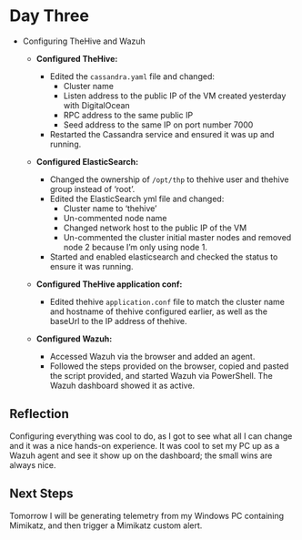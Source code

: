 # Day Three

- Configuring TheHive and Wazuh

   - **Configured TheHive:**
       * Edited the `cassandra.yaml` file and changed:
           * Cluster name
           * Listen address to the public IP of the VM created yesterday with DigitalOcean
           * RPC address to the same public IP
           * Seed address to the same IP on port number 7000
       * Restarted the Cassandra service and ensured it was up and running.

   - **Configured ElasticSearch:**
       * Changed the ownership of `/opt/thp` to thehive user and thehive group instead of ‘root’.
       * Edited the ElasticSearch yml file and changed:
           * Cluster name to ‘thehive’
           * Un-commented node name
           * Changed network host to the public IP of the VM
           * Un-commented the cluster initial master nodes and removed node 2 because I’m only using node 1.
       * Started and enabled elasticsearch and checked the status to ensure it was running.

   - **Configured TheHive application conf:**
       * Edited thehive `application.conf` file to match the cluster name and hostname of thehive configured earlier, as well as the baseUrl to the IP address of thehive.

   - **Configured Wazuh:**
       * Accessed Wazuh via the browser and added an agent.
       * Followed the steps provided on the browser, copied and pasted the script provided, and started Wazuh via PowerShell. The Wazuh dashboard showed it as active.

## Reflection

Configuring everything was cool to do, as I got to see what all I can change and it was a nice hands-on experience. It was cool to set my PC up as a Wazuh agent and see it show up on the dashboard; the small wins are always nice.

## Next Steps

Tomorrow I will be generating telemetry from my Windows PC containing Mimikatz, and then trigger a Mimikatz custom alert.
